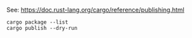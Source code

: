 See: https://doc.rust-lang.org/cargo/reference/publishing.html

```text
cargo package --list
cargo publish --dry-run
```
